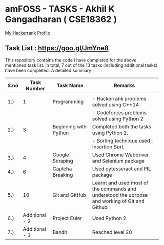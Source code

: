 # amFOSS - TASKS - Akhil K Gangadharan  ( CSE18362 )
 [My Hackerrank Profile](https://www.hackerrank.com/akhilam512?hr_r=1)

## Task List :  https://goo.gl/JmYne8

This repository contains the code I have completed for the above mentioned task list. In total, 7 out of the 13 tasks (including additional tasks) have been completed. 
 A detailed summary :
 
| **S.no** | **Task Number** | **Task Name**             | **Remarks** |
| ---- | ----------- | --------------------- | ------- |
|      |             |                       |         |
| 1.)  |  1          | Programming           | - Hackerrank problems solved using C++14 |
|      |             |                       | - Codeforces problems solved using Python 2|
| 2.)  |  3          | Beginning with Python | Completed both the tasks using Python 2.
|      |             |                       | - Sorting technique used : Insertion Sort.
| 3.)  |  4          | Google Scraping       |  Used Chrome Webdriver and Selenium package |
| 4.)  |  6          | Captcha Breaking      |  Used pytesseract and PIL package |
| 5.)  |  10         | Git and GitHub        |  Learnt and used most of the commands and understood the uprpose and working of Git and Github
| 6.)  | Additional - 2 | Project Euler      |   Used Python 2 |
| 7.)  | Additional - 3 | Bandit             |   Reached level 20 |
